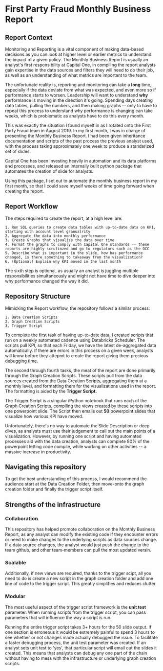 # First Party Fraud Monthly Business Report


## Report Context
Monitoring and Reporting is a vital component of making data-based decisions as you can look at higher level or earlier metrics to understand the impact of a given policy. The Monthly Business Report is usually an analyst's first responsibility at Capital One, in compiling the report analysts gain expertise in the data sources and filters they will need to do their job, as well as an understanding of what metrics are important to the team.

The unfortunate reality is, reporting and monitoring can take a **long** time, especially if the data deviate from what was expected, and even more so if performance starts to worsen. Leadership will want to understand **why** performance is moving in the direction it's going. Spending days creating data tables, pulling the numbers, and then making graphs -- only to have to repeat this process to understand why performance is changing can take weeks, which is problematic as analysts have to do this every month.

This was exactly the situation I found myself in as I rotated onto the First Party Fraud team in August 2019. In my first month, I was in charge of presenting the Monthly Business Report. I had been given inheritance documentation and scripts of the past process the previous analyst used, with the process taking approximately one week to produce a standarized set of slides.

Capital One has been investing heavily in automation and its data platforms and processes, and released an internally built python package that automates the creation of slide for analysts.

Using this package, I set out to automate the monthly business report in my first month, so that I could save myself weeks of time going forward when creating the report. 

## Report Workflow

The steps required to create the report, at a high level are:

    1. Run SQL queries to create data tables with up-to-date data on KPI, starting with account level granualrity
    2. Aggregate the data into monthly performance
    3. Create Graphs that visualize the data over time
    4. Format the graphs to comply with Capital One standards -- these reports are highly scrutinzed and go to regulators such as the OCC
    5. Describe what is important in the slide, how has performance changed, is there something to takeaway from the visualization?
    6. (Optional) Explain why KPI moved in the last month
    
The sixth step is optional, as usually an analyst is juggling multiple responsibilities simultaneously and might not have time to dive deeper into why performance changed the way it did.

## Repository Structure

Mimicking the Report workflow, the repository follows a similar process:

    1. Data Creation Scripts
    2. Graph Creation Scripts
    3. Trigger Script
    
To complete the first task of having up-to-date data, I created scripts that run on a weekly automated cadence using Databricks Scheduler. The scripts pull KPI, so that each Friday, we have the latest de-aggregated data automatically. If there are errors in this process on a given week, analysts will know before they attepmt to create the report giving them precious debugging time. 

The second through fourth tasks, the meat of the report are done primarily through the Graph Creation Scripts. These scripts pull from the data sources created from the Data Creation Scripts, aggregating them at a monthly level, and formatting them for the visualizations used in the report. The formatting is aided by the **Trigger Script.**

The Trigger Script is a singular iPython notebook that runs each of the Graph Creation Scripts, compiling the views created by these scripts into one powerpoint slide. The Script then emails out **50** powerpoint slides that visualize how various KPI have moved.

Unfortunately, there's no way to automate the Slide Description or deep dives, as analysts must use their judgement to call out the main points of a visualization. However, by running one script and having automated processes aid with the data creation, analysts can complete 80% of the powerpoint letting code compile, while working on other activities -- a massive increase in productivity.

## Navigating this repository

To get the best understanding of this process, I would recommend the audience start at the Data Creation Folder, then move-onto the graph creation folder and finally the trigger script itself.

## Strengths of the infrastructure


### Collaboration
This repository has helped promote collaboration on the Monthly Business Report, as any analyst can modify the existing code if they encounter errors or need to make changes to the underlying scripts as data sources change. If a data source changes, the analyst would just push the change to the team github, and other team-members can pull the most updated versin.

### Scalable
Additionally, if new views are required, thanks to the trigger scipt, all you need to do is create a new script in the graph creation folder and add one line of code to the trigger script. This greatly simplifies and reduces clutter.

### Modular 

The most useful aspect of the trigger script framework is the **unit test** parameter. When running scripts from the trigger script, you can pass parameters that will influence the way a script is run. 

Running the entire trigger script takes 3+ hours for the 50 slide output. If one section is erroneous it would be extremely painful to spend 3 hours to see whether or not changes made actually debugged the issue. To facilitate a faster debugging process, the unit test parameter was created. If an analyst sets unit test to 'yes', that particular script will email out the slides it created. This means that analysts can debug any one part of the chain without having to mess with the infrastructure or underlying graph creation scripts.

